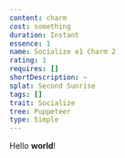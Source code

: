 ```yaml
---
content: charm
cost: something
duration: Instant
essence: 1
name: Socialize e1 Charm 2
rating: 1
requires: []
shortDescription: ~
splat: Second Sunrise
tags: []
trait: Socialize
tree: Puppeteer
type: Simple
---
```


Hello **world**!
